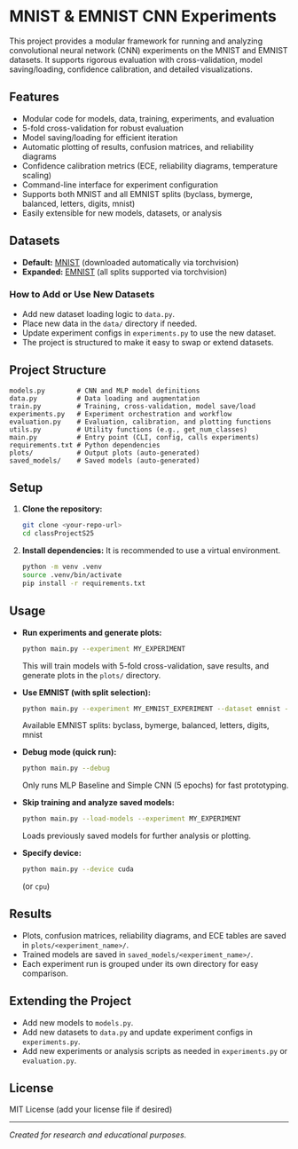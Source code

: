 # MNIST & EMNIST CNN Experiments

This project provides a modular framework for running and analyzing convolutional neural network (CNN) experiments on the MNIST and EMNIST datasets. It supports rigorous evaluation with cross-validation, model saving/loading, confidence calibration, and detailed visualizations.

## Features
- Modular code for models, data, training, experiments, and evaluation
- 5-fold cross-validation for robust evaluation
- Model saving/loading for efficient iteration
- Automatic plotting of results, confusion matrices, and reliability diagrams
- Confidence calibration metrics (ECE, reliability diagrams, temperature scaling)
- Command-line interface for experiment configuration
- Supports both MNIST and all EMNIST splits (byclass, bymerge, balanced, letters, digits, mnist)
- Easily extensible for new models, datasets, or analysis

## Datasets
- **Default:** [MNIST](http://yann.lecun.com/exdb/mnist/) (downloaded automatically via torchvision)
- **Expanded:** [EMNIST](https://www.nist.gov/itl/products-and-services/emnist-dataset) (all splits supported via torchvision)

### How to Add or Use New Datasets
- Add new dataset loading logic to `data.py`.
- Place new data in the `data/` directory if needed.
- Update experiment configs in `experiments.py` to use the new dataset.
- The project is structured to make it easy to swap or extend datasets.

## Project Structure
```
models.py        # CNN and MLP model definitions
data.py          # Data loading and augmentation
train.py         # Training, cross-validation, model save/load
experiments.py   # Experiment orchestration and workflow
evaluation.py    # Evaluation, calibration, and plotting functions
utils.py         # Utility functions (e.g., get_num_classes)
main.py          # Entry point (CLI, config, calls experiments)
requirements.txt # Python dependencies
plots/           # Output plots (auto-generated)
saved_models/    # Saved models (auto-generated)
```

## Setup
1. **Clone the repository:**
   ```bash
   git clone <your-repo-url>
   cd classProjectS25
   ```
2. **Install dependencies:**
   It is recommended to use a virtual environment.
   ```bash
   python -m venv .venv
   source .venv/bin/activate
   pip install -r requirements.txt
   ```

## Usage
- **Run experiments and generate plots:**
  ```bash
  python main.py --experiment MY_EXPERIMENT
  ```
  This will train models with 5-fold cross-validation, save results, and generate plots in the `plots/` directory.

- **Use EMNIST (with split selection):**
  ```bash
  python main.py --experiment MY_EMNIST_EXPERIMENT --dataset emnist --emnist-split byclass
  ```
  Available EMNIST splits: byclass, bymerge, balanced, letters, digits, mnist

- **Debug mode (quick run):**
  ```bash
  python main.py --debug
  ```
  Only runs MLP Baseline and Simple CNN (5 epochs) for fast prototyping.

- **Skip training and analyze saved models:**
  ```bash
  python main.py --load-models --experiment MY_EXPERIMENT
  ```
  Loads previously saved models for further analysis or plotting.

- **Specify device:**
  ```bash
  python main.py --device cuda
  ```
  (or `cpu`)

## Results
- Plots, confusion matrices, reliability diagrams, and ECE tables are saved in `plots/<experiment_name>/`.
- Trained models are saved in `saved_models/<experiment_name>/`.
- Each experiment run is grouped under its own directory for easy comparison.

## Extending the Project
- Add new models to `models.py`.
- Add new datasets to `data.py` and update experiment configs in `experiments.py`.
- Add new experiments or analysis scripts as needed in `experiments.py` or `evaluation.py`.

## License
MIT License (add your license file if desired)

---

*Created for research and educational purposes.*
